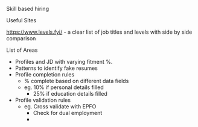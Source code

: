 Skill based hiring


Useful Sites

https://www.levels.fyi/ - a clear list of job titles and levels with side by side comparison

List of Areas

- Profiles and JD with varying fitment %.
- Patterns to identify fake resumes
- Profile completion rules
  - % complete based on different data fields
  - eg. 10% if personal details filled
    - 25% if education details filled 
- Profile validation rules
  - eg. Cross validate with EPFO
    - Check for dual employment
    -  